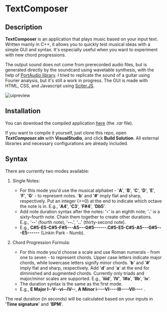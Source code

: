 # TextComposer
## Description
**TextComposer** is an application that plays music based on your input text. Written mainly in C++, it allows you to quickly test musical ideas with a simple GUI and syntax. It's especially useful when you want to experiment with new chord progressions.

The output sound does not come from prerecorded audio files, but is generated directly by the soundcard using wavetable synthesis, with the help of [PortAudio library](http://portaudio.com/). I tried to replicate the sound of a guitar using Fourier analysis, but it's still a work in progress. The GUI is made with HTML, CSS, and Javascript using [Sciter.JS](https://github.com/c-smile/sciter-js-sdk).

![uipreview](https://user-images.githubusercontent.com/72154050/144744396-1febc1cb-2261-4258-b712-5a2df64f9e93.png)
## Installation
You can download the compiled application [here](https://github.com/bucket420/TextComposer/releases) (the *.rar* file).  

If you want to compile it yourself, just clone this repo, open ***TextComposer.sln*** with **VisualStudio**, and click **Build Solution**. All external libraries and necessary configurations are already included. 
## Syntax
There are currently two modes available: 
1. Single Notes:  
	- For this mode you'd use the musical alphabet - '**A**', '**B**', '**C**', '**D**', '**E**', '**F**', '**G**' - to represent notes. '**b**' and '**#**' imply flat and sharp, respectively. Put an integer (>=0) at 	the end to indicate which octave the note is in. E.g., '**A4**', '**C3**', '**F#4**', '**Db5**'.  
	- Add note duration syntax after the notes: '**-**' is an eighth note; '**.**' is a sixty-fourth note. Chain them together to create other durations. E.g., '**--**' (fourth note), '**--.**', '**..**' (thirty-second note).  
	- E.g., **C#5-E5-C#5-F#5---A5---G#5------.C#5-E5-C#5-A5---G#5---E5------** (Linkin Park - Numb).
	
2. Chord Progression Formula:
	- For this mode you'd choose a scale and use Roman numerals - from one to seven - to represent chords. Upper case letters indicate major chords, while lowercase letters signify minor chords. '**b**' and '**#**' imply flat and sharp, respectively. Add '**d**' and '**a**' at the end for diminished and augmented chords. Currently only triads and major/minor scales are supported. E.g., '**iiid**', '**IV**', '**I#a**', '**IIb**', '**iv**'.
	- The duration syntax is the same as the first mode.
	- E.g., **E Major I--V--vi--IV--**, **A Minor i----VI----III----VII----** .
	
The real duration (in seconds) will be calculated based on your inputs in '**Time signature**' and '**BPM**'.
